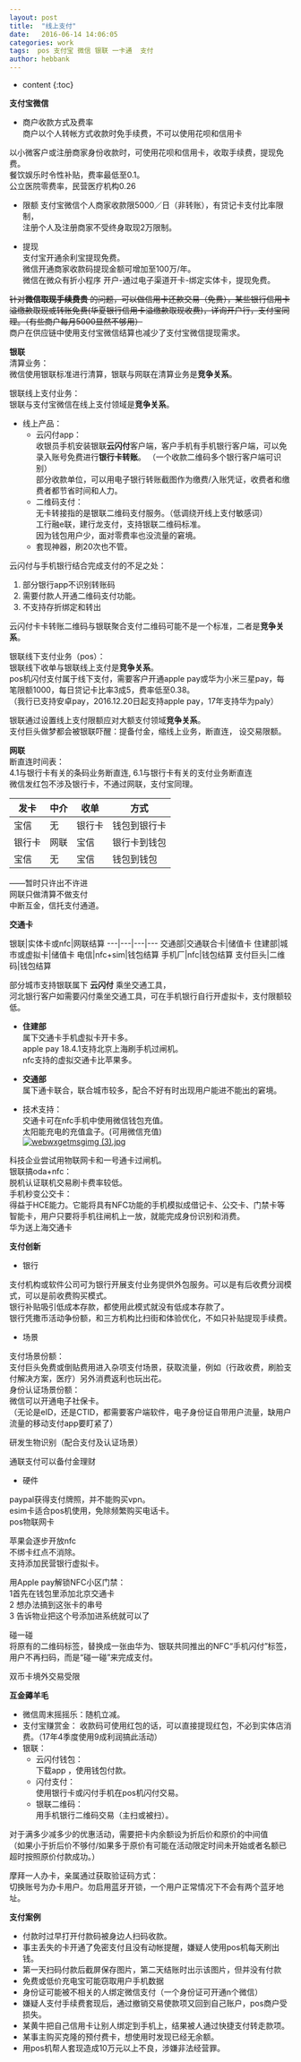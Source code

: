```yaml
---
layout: post
title:  "线上支付"
date:   2016-06-14 14:06:05
categories: work
tags:  pos 支付宝 微信 银联 一卡通  支付
author: hebbank
---
```


* content
{:toc}

**支付宝微信**  

- 商户收款方式及费率  
商户以个人转帐方式收款时免手续费，不可以使用花呗和信用卡    




以小微客户或注册商家身份收款时，可使用花呗和信用卡，收取手续费，提现免费。  
餐饮娱乐时令性补贴，费率最低至0.1。  
公立医院零费率，民营医疗机构0.26  

- 限额
支付宝微信个人商家收款限5000／日（非转账），有贷记卡支付比率限制，  
注册个人及注册商家不受终身取现2万限制。   

- 提现  
支付宝开通余利宝提现免费。   
微信开通商家收款码提现金额可增加至100万/年。  
微信在微众有折小程序 开户-通过电子渠道开卡-绑定实体卡，提现免费。  

~~针对**微信取现手续费贵** 的问题，可以做信用卡还款交易（免费），某些银行信用卡溢缴款取现或转账免费(华夏银行信用卡溢缴款取现收费)，详询开户行，支付宝同理。（有些商户每月5000显然不够用）~~  
商户在供应链中使用支付宝微信结算也减少了支付宝微信提现需求。  

**银联**    
清算业务：   
微信使用银联标准进行清算，银联与网联在清算业务是**竞争关系**。    

银联线上支付业务：   
银联与支付宝微信在线上支付领域是**竞争关系**。     
- 线上产品：  
  - 云闪付app：  
收银员手机安装银联**云闪付**客户端，客户手机有手机银行客户端，可以免录入账号免费进行**银行卡转账**。 （一个收款二维码多个银行客户端可识别）  
部分收款单位，可以用电子银行转账截图作为缴费/入账凭证，收费者和缴费者都节省时间和人力。   
  -  二维码支付：   
无卡转接指的是银联二维码支付服务。（低调绕开线上支付敏感词）  
工行融e联，建行龙支付，支持银联二维码标准。  
因为钱包用户少，面对零费率也没流量的窘境。   
  - 套现神器，刷20次也不管。  

云闪付与手机银行结合完成支付的不足之处：  
1. 部分银行app不识别转账码   
2. 需要付款人开通二维码支付功能。  
3. 不支持存折绑定和转出  

云闪付卡卡转账二维码与银联聚合支付二维码可能不是一个标准，二者是**竞争关系**。  

银联线下支付业务（pos）：  
银联线下收单与银联线上支付是**竞争关系**。  
pos机闪付支付属于线下支付，需要客户开通apple pay或华为小米三星pay，每笔限额1000，每日贷记卡比率3成5，费率低至0.38。   
（我行已支持安卓pay，2016.12.20日起支持apple pay，17年支持华为paly）  

银联通过设置线上支付限额应对大额支付领域**竞争关系**。  
支付巨头做梦都会被银联吓醒：提备付金，缩线上业务，断直连， 设交易限额。  

**网联**   
断直连时间表：  
4.1与银行卡有关的条码业务断直连,  6.1与银行卡有关的支付业务断直连    
微信发红包不涉及银行卡，不通过网联，支付宝同理。  

发卡|中介|收单|方式  
---|---|---|---  
宝信|无|银行卡|钱包到银行卡  
银行卡|网联|宝信|银行卡到钱包  
宝信|无|宝信|钱包到钱包  

——暂时只许出不许进  
网联只做清算不做支付   
中断互金，信托支付通道。  

**交通卡**   

银联|实体卡或nfc|网联结算
---|---|---|---
交通部|交通联合卡|储值卡
住建部|城市或虚拟卡|储值卡
电信|nfc+sim|钱包结算
手机厂|nfc|钱包结算
支付巨头|二维码|钱包结算

部分城市支持银联属下 **云闪付** 乘坐交通工具，  
河北银行客户如需要闪付乘坐交通工具，可在手机银行自行开虚拟卡，支付限额较低。   

 - **住建部**   
属下交通卡手机虚拟卡开卡多。   
apple pay 18.4.1支持北京上海刷手机过闸机。   
nfc支持的虚拟交通卡比苹果多。  

 - **交通部**   
属下通卡联合，联合城市较多，配合不好有时出现用户能进不能出的窘境。  

 - 技术支持：  
交通卡可在nfc手机中使用微信钱包充值。   
太阳能充电的充值盒子。(可用微信充值)  
[![webwxgetmsgimg (3).jpg](https://i.loli.net/2018/11/02/5bdb9f5d1d2ec.jpg)](https://i.loli.net/2018/11/02/5bdb9f5d1d2ec.jpg)

科技企业尝试用物联网卡和一号通卡过闸机。  
银联搞oda+nfc：  
脱机认证联机交易刷卡费率较低。   
手机秒变公交卡：  
得益于HCE能力。它能将具有NFC功能的手机模拟成借记卡、公交卡、门禁卡等智能卡，用户只要将手机往闸机上一放，就能完成身份识别和消费。  
华为送上海交通卡   

**支付创新**   
- 银行  

支付机构或软件公司可为银行开展支付业务提供外包服务。可以是有后收费分润模式，可以是前收费购买模式。    
银行补贴吸引低成本存款，都使用此模式就没有低成本存款了。    
银行凭撒币活动争份额，和三方机构比扫街和体验优化，不如只补贴提现手续费。  

- 场景   

支付场景份额：  
支付巨头免费或倒贴费用进入杂项支付场景，获取流量，例如（行政收费，刷脸支付解决方案，医疗）另外消费返利也玩出花。  
身份认证场景份额：  
微信可以开通电子社保卡。  
（无论是eID，还是CTID，都需要客户端软件，电子身份证自带用户流量，缺用户流量的移动支付app要盯紧了）  

研发生物识别（配合支付及认证场景）  

通联支付可以备付金理财    

- 硬件  

paypal获得支付牌照，并不能购买vpn。  
esim卡适合pos机使用，免除频繁购买电话卡。     
pos物联网卡  

苹果会逐步开放nfc   
不绑卡红点不消除。  
支持添加民营银行虚拟卡。    

 用Apple pay解锁NFC小区门禁：  
1首先在钱包里添加北京交通卡   
2 想办法搞到这张卡的串号  
3 告诉物业把这个号添加进系统就可以了

碰一碰   
将原有的二维码标签，替换成一张由华为、银联共同推出的NFC“手机闪付”标签，  用户不再扫码，而是“碰一碰”来完成支付。   

双币卡境外交易受限   

**互金薅羊毛**  
- 微信周末摇摇乐：随机立减。  
- 支付宝赚赏金： 收款码可使用红包的话，可以直接提现红包，不必到实体店消费。（17年4季度使用9成利润搞此活动）  
- 银联：  
  - 云闪付钱包：  
下载app ，使用钱包付款。    
  - 闪付支付：  
使用银行卡或闪付手机在pos机闪付交易。  
  - 银联二维码：  
用手机银行二维码交易（主扫或被扫）。  

对于满多少减多少的优惠活动，需要把卡内余额设为折后价和原价的中间值  
（如果小于折后价不够付/如果多于原价有可能在活动限定时间未开始或者名额已超时按照原价付款成功。）  

摩拜一人办卡，亲属通过获取验证码方式：  
切换账号为办卡用户。勿启用蓝牙开锁，一个用户正常情况下不会有两个蓝牙地址。  

**支付案例**  
- 付款时过早打开付款码被身边人扫码收款。
- 事主丢失的卡开通了免密支付且没有动帐提醒，嫌疑人使用pos机每天刷出钱。  
- 第一天扫码付款后截屏保存图片，第二天结账时出示该图片，但并没有付款   
- 免费或低价充电宝可能窃取用户手机数据  
- 身份证可能被不相关的人绑定微信支付（一个身份证可开通n个微信）  
- 嫌疑人支付手续费套现后，通过撤销交易使款项又回到自己账户，pos商户受损失。  
- 某黄牛把自己信用卡让别人绑定到手机上，结果被人通过快捷支付转走款项。  
- 某事主购买克隆的预付费卡，想使用时发现已经无余额。  
- 用pos机帮人套现造成10万元以上不良，涉嫌非法经营罪。  

